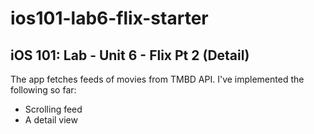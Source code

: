 # ios101-lab6-flix-starter

## iOS 101: Lab - Unit 6 - Flix Pt 2 (Detail)


The app fetches feeds of movies from TMBD API. I've implemented the following so far:
- Scrolling feed
- A detail view 

